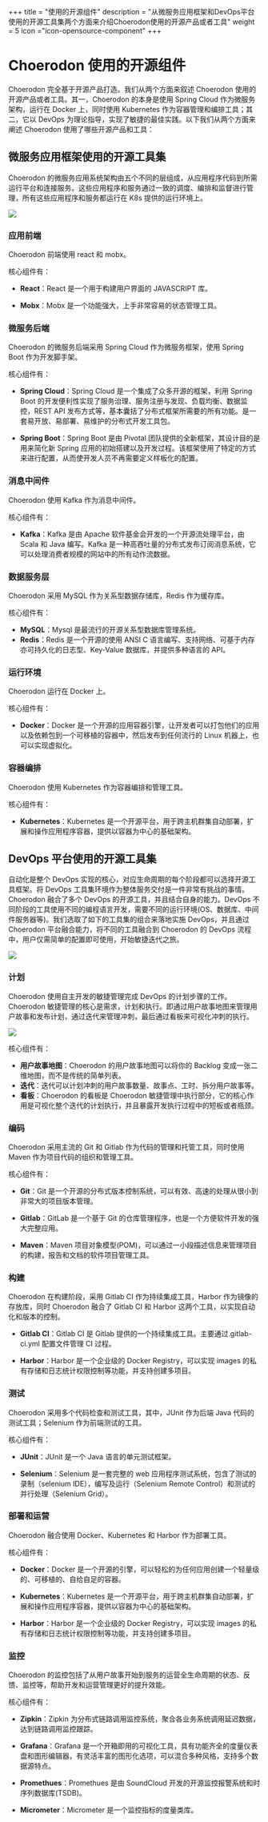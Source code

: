 ﻿+++
title = "使用的开源组件"
description = "从微服务应用框架和DevOps平台使用的开源工具集两个方面来介绍Choerodon使用的开源产品或者工具"
weight = 5
icon ="icon-opensource-component"
+++

# Choerodon 使用的开源组件


Choerodon 完全基于开源产品打造。我们从两个方面来叙述 Choerodon 使用的开源产品或者工具。其一，Choerodon 的本身是使用 Spring Cloud 作为微服务架构，运行在 Docker 上，同时使用 Kubernetes 作为容器管理和编排工具；其二，它以 DevOps 为理论指导，实现了敏捷的最佳实践。以下我们从两个方面来阐述 Choerodon 使用了哪些开源产品和工具：

## 微服务应用框架使用的开源工具集


Choerodon 的微服务应用系统架构由五个不同的层组成，从应用程序代码到所需运行平台和连接服务。这些应用程序和服务通过一致的调度、编排和监督进行管理，所有这些应用程序和服务都运行在 K8s 提供的运行环境上。

![](/img/docs/concept/system-component-1.png)


### 应用前端

Choerodon 前端使用 react 和 mobx。

核心组件有：

- **React**：React 是一个用于构建用户界面的 JAVASCRIPT 库。

- **Mobx**：Mobx 是一个功能强大，上手非常容易的状态管理工具。

### 微服务后端

Choerodon 的微服务后端采用 Spring Cloud 作为微服务框架，使用 Spring Boot 作为开发脚手架。

核心组件有：

- **Spring Cloud**：Spring Cloud 是一个集成了众多开源的框架，利用 Spring Boot 的开发便利性实现了服务治理、服务注册与发现、负载均衡、数据监控，REST API 发布方式等，基本囊括了分布式框架所需要的所有功能。是一套易开放、易部署、易维护的分布式开发工具包。

- **Spring Boot**：Spring Boot 是由 Pivotal 团队提供的全新框架，其设计目的是用来简化新 Spring 应用的初始搭建以及开发过程。该框架使用了特定的方式来进行配置，从而使开发人员不再需要定义样板化的配置。

### 消息中间件

Choerodon 使用 Kafka 作为消息中间件。

核心组件有：

- **Kafka**：Kafka 是由 Apache 软件基金会开发的一个开源流处理平台，由 Scala 和 Java 编写。Kafka 是一种高吞吐量的分布式发布订阅消息系统，它可以处理消费者规模的网站中的所有动作流数据。

### 数据服务层

Choerodon 采用 MySQL 作为关系型数据存储库，Redis 作为缓存库。

核心组件有：

- **MySQL**：Mysql 是最流行的开源关系型数据库管理系统。
- **Redis**：Redis 是一个开源的使用 ANSI C 语言编写、支持网络、可基于内存亦可持久化的日志型、Key-Value 数据库，并提供多种语言的 API。

### 运行环境

Choerodon 运行在 Docker 上。

核心组件有：

- **Docker**：Docker 是一个开源的应用容器引擎，让开发者可以打包他们的应用以及依赖包到一个可移植的容器中，然后发布到任何流行的 Linux 机器上，也可以实现虚拟化。

### 容器编排


Choerodon 使用 Kubernetes 作为容器编排和管理工具。

核心组件有：

- **Kubernetes**：Kubernetes 是一个开源平台，用于跨主机群集自动部署，扩展和操作应用程序容器，提供以容器为中心的基础架构。

## DevOps 平台使用的开源工具集


自动化是整个 DevOps 实现的核心，对应生命周期的每个阶段都可以选择开源工具框架。将 DevOps 工具集环境作为整体服务交付是一件非常有挑战的事情。Choerodon 融合了多个 DevOps 的开源工具，并且结合自身的能力。DevOps 不同阶段的工具使用不同的编程语言开发，需要不同的运行环境(OS、数据库、中间件服务器等)。我们选取了如下的工具集的组合来落地实施 DevOps，并且通过 Choerodon 平台融合能力，将不同的工具融合到 Choerodon 的 DevOps 流程中，用户仅需简单的配置即可使用，开始敏捷迭代之旅。

![](/img/docs/concept/devops-opensource-component-1.png)

### 计划

Choerodon 使用自主开发的敏捷管理完成 DevOps 的计划步骤的工作。Choerodon 敏捷管理的核心是需求，计划和执行。即通过用户故事地图来管理用户故事和发布计划，通过迭代来管理冲刺，最后通过看板来可视化冲刺的执行。

![](/img/docs/concept/choerodon_devops.png)

核心组件有：

- **用户故事地图**：Choerodon 的用户故事地图可以将你的 Backlog 变成一张二维地图，而不是传统的简单列表。
- **迭代**：迭代可以计划冲刺的用户故事数量、故事点、工时、拆分用户故事等。
- **看板**：Choerodon 的看板是 Choerodon 敏捷管理中执行部分，它的核心作用是可视化整个迭代的计划执行，并且暴露开发执行过程中的短板或者瓶颈。

### 编码

Choerodon 采用主流的 Git 和 Gitlab 作为代码的管理和托管工具，同时使用 Maven 作为项目代码的组织和管理工具。

核心组件有：

- **Git**：Git 是一个开源的分布式版本控制系统，可以有效、高速的处理从很小到非常大的项目版本管理。

- **Gitlab**：GitLab 是一个基于 Git 的仓库管理程序，也是一个方便软件开发的强大完整应用。

- **Maven**：Maven 项目对象模型(POM)，可以通过一小段描述信息来管理项目的构建，报告和文档的软件项目管理工具。

### 构建

Choerodon 在构建阶段，采用 Gitlab CI 作为持续集成工具，Harbor 作为镜像的存放库，同时 Choerodon 融合了 Gitlab CI 和 Harbor 这两个工具，以实现自动化和版本的控制。

- **Gitlab CI**：Gitlab CI 是 Gitlab 提供的一个持续集成工具。主要通过.gitlab-ci.yml 配置文件管理 CI 过程。

- **Harbor**：Harbor 是一个企业级的 Docker Registry，可以实现 images 的私有存储和日志统计权限控制等功能，并支持创建多项目。

### 测试

Choerodon 采用多个代码检查和测试工具，其中，JUnit 作为后端 Java 代码的测试工具；Selenium 作为前端测试的工具。

核心组件有：

- **JUnit**：JUnit 是一个 Java 语言的单元测试框架。

- **Selenium**：Selenium 是一套完整的 web 应用程序测试系统，包含了测试的录制（selenium IDE），编写及运行（Selenium Remote Control）和测试的并行处理（Selenium Grid）。

### 部署和运营

Choerodon 融合使用 Docker、Kubernetes 和 Harbor 作为部署工具。

核心组件有：

- **Docker**：Docker 是一个开源的引擎，可以轻松的为任何应用创建一个轻量级的、可移植的、自给自足的容器。

- **Kubernetes**：Kubernetes 是一个开源平台，用于跨主机群集自动部署，扩展和操作应用程序容器，提供以容器为中心的基础架构。

- **Harbor**：Harbor 是一个企业级的 Docker Registry，可以实现 images 的私有存储和日志统计权限控制等功能，并支持创建多项目。

### 监控

Choerodon 的监控包括了从用户故事开始到服务的运营全生命周期的状态、反馈、监控等，帮助开发和运营管理更好的提升效能。

核心组件有：

- **Zipkin**：Zipkin 为分布式链路调用监控系统，聚合各业务系统调用延迟数据，达到链路调用监控跟踪。

- **Grafana**：Grafana 是一个开箱即用的可视化工具，具有功能齐全的度量仪表盘和图形编辑器，有灵活丰富的图形化选项，可以混合多种风格，支持多个数据源特点。

- **Promethues**：Promethues 是由 SoundCloud 开发的开源监控报警系统和时序列数据库(TSDB)。

- **Micrometer**：Micrometer 是一个监控指标的度量类库。
